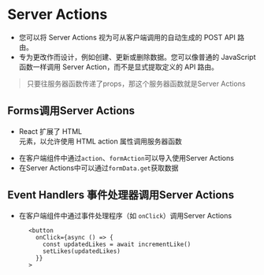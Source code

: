 # Server Actions

* 您可以将 Server Actions 视为可从客户端调用的自动生成的 POST API 路由。
* 专为更改作而设计，例如创建、更新或删除数据。您可以像普通的 JavaScript 函数一样调用 Server Action，而不是显式提取定义的 API 路由。

> 只要往服务器函数传递了props，那这个服务器函数就是Server Actions
>
## Forms调用Server Actions

* React 扩展了 HTML <form>元素，以允许使用 HTML action 属性调用服务器函数
* 在客户端组件中通过`action`、`formAction`可以导入使用Server Actions
* 在Server Actions中可以通过`formData.get`获取数据

## Event Handlers 事件处理器调用Server Actions

* 在客户端组件中通过事件处理程序（如 `onClick`）调用Server Actions

```tsx
      <button
        onClick={async () => {
          const updatedLikes = await incrementLike()
          setLikes(updatedLikes)
        }}
      >
```
